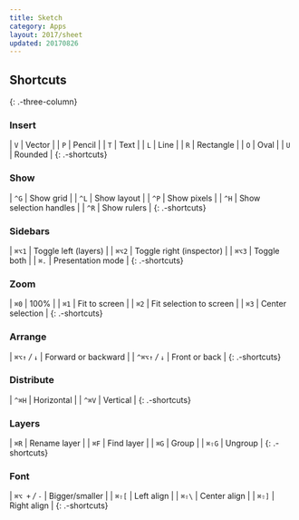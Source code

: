 ```yaml
---
title: Sketch
category: Apps
layout: 2017/sheet
updated: 20170826
---
```


Shortcuts
---------
{: .-three-column}

### Insert

| `V` | Vector |
| `P` | Pencil |
| `T` | Text |
| `L` | Line |
| `R` | Rectangle |
| `O` | Oval |
| `U` | Rounded |
{: .-shortcuts}

### Show

| `^G` | Show grid |
| `^L` | Show layout |
| `^P` | Show pixels |
| `^H` | Show selection handles |
| `^R` | Show rulers |
{: .-shortcuts}

### Sidebars

| `⌘⌥1` | Toggle left (layers) |
| `⌘⌥2` | Toggle right (inspector) |
| `⌘⌥3` | Toggle both |
| `⌘.`  | Presentation mode |
{: .-shortcuts}

### Zoom

| `⌘0` | 100% |
| `⌘1` | Fit to screen |
| `⌘2` | Fit selection to screen |
| `⌘3` | Center selection |
{: .-shortcuts}

### Arrange

| `⌘⌥↑` _/_ `↓` | Forward or backward |
| `^⌘⌥↑` _/_ `↓` | Front or back |
{: .-shortcuts}

### Distribute

| `^⌘H` | Horizontal |
| `^⌘V` | Vertical |
{: .-shortcuts}

### Layers

| `⌘R` | Rename layer |
| `⌘F` | Find layer |
| `⌘G` | Group |
| `⌘⇧G` | Ungroup |
{: .-shortcuts}

### Font

| `⌘⌥ +` _/_ `-` | Bigger/smaller |
| `⌘⇧[` | Left align |
| `⌘⇧\` | Center align |
| `⌘⇧]` | Right align |
{: .-shortcuts}

